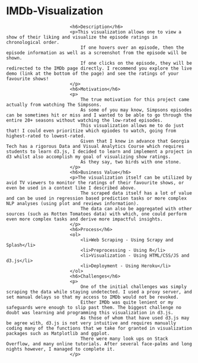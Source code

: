 # IMDb-Visualization
                            <h6>Description</h6>
                            <p>This visualization allows one to view a show of their liking and visualize the episode ratings in chronological order. 
                                If one hovers over an episode, then the episode information as well as a screenshot from the episode will be shown.
                                If one clicks on the episode, they will be redirected to the IMDb page directly. I recommend you explore the live demo (link at the bottom of the page) and see the ratings of your favourite shows! 
                            </p>
                            <h6>Motivation</h6>
                            <p>
                                The true motivation for this project came actually from watching The Simpsons. 
                                As some of you may know, Simpsons episodes can be sometimes hit or miss and I wanted to be able to go through the entire 20+ seasons without watching the low-rated episodes. 
                                This visualization allows me to do just that! I could even prioritize which epiodes to watch, going from highest-rated to lowest-rated.
                                Given that I knew in advance that Georgia Tech has a rigorous Data and Visual Analytics Course which requires students to learn d3.js, I decided to learn and implement a project in d3 whilst also accomplish my goal of visualizing show ratings.
                                As they say, two birds with one stone.
                            </p>       
                            <h6>Business Value</h6>
                            <p>The visualization itself can be utilized by avid TV viewers to monitor the ratings of their favourite shows, or even be used in a context like I described above. 
                                The scraped data itself has a lot of value and can be used in regression based prediction tasks or more complex NLP analyses (using plot and reviews information).
                                The data can also be aggregated with other sources (such as Rotten Tomatoes data) with which, one could perform even more complex tasks and derive more impactful insights.
                            </p>
                            <h6>Process</h6>
                            <ol>
                                <li>Web Scraping - Using Scrapy and Splash</li>
                                <li>Preprocessing - Using R</li>
                                <li>Visualization - Using HTML/CSS/JS and d3.js</li>
                                <li>Deployment - Using Heroku</li>
                            </ol> 
                            <h6>Challenges</h6>
                            <p>
                                One of the initial challenges was simply scraping the data while staying undetected. I used a proxy server, and set manual delays so that my access to IMDb would not be revoked. 
                                Either IMDb was quite lenient or my safeguards were enough to slip past them. The biggest challenge no doubt was learning and programming this visualization in d3.js. 
                                As those of whom that have used d3.js may be agree with, d3.js is not very intuitive and requires manually coding many of the functions that we take for granted in visualization packages such as Matplotlib and ggplot. 
                                There were many look ups on Stack Overflow, and many online tutorials. After several face-palms and long nights however, I managed to complete it.  
                            </p> 

